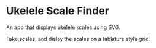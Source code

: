# Ukelele Scale Finder

An app that displays ukelele scales using SVG.

Take scales, and dislay the scales on a tablature style grid. 
